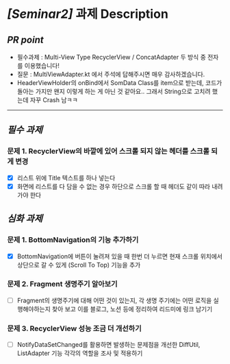 # *[Seminar2]* 과제 Description

## *PR point*
- 필수과제 : Multi-View Type RecyclerView / ConcatAdapter 두 방식 중 전자를 이용했습니다!
- 질문 : MultiViewAdapter.kt 에서 주석에 답해주시면 매우 감사하겠습니다.
- HeaderViewHolder의 onBind에서 SomData Class를 item으로 받는데, 코드가 돌아는 가지만 왠지 이렇게 하는 게 아닌 것 같아요..
  그래서 String으로 고치려 했는데 자꾸 Crash 남ㅋㅋ

---

## *필수 과제*
### 문제 1. RecyclerView의 바깥에 있어 스크롤 되지 않는 헤더를 스크롤 되게 변경
- [x] 리스트 위에 Title 텍스트를 하나 넣는다
- [x] 화면에 리스트를 다 담을 수 없는 경우 하단으로 스크롤 할 때 헤더도 같이 따라 내려가야 한다
  
## *심화 과제*
### 문제 1. BottomNavigation의 기능 추가하기
- [x] BottomNavigation에 버튼이 눌려져 있을 때 한번 더 누르면 현재 스크롤 위치에서 상단으로 갈 수 있게 (Scroll To Top) 기능을 추가
### 문제 2. Fragment 생명주기 알아보기
- [ ] Fragment의 생명주기에 대해 어떤 것이 있는지, 각 생명 주기에는 어떤 로직을 실행해야하는지 찾아 보고 이를 블로그, 노션 등에 정리하여 리드미에 링크 남기기
### 문제 3. RecyclerView 성능 조금 더 개선하기
- [ ] NotifyDataSetChanged를 활용하면 발생하는 문제점을 개선한 DiffUtil, ListAdapter 기능 각각의 역할을 조사 및 적용하기
